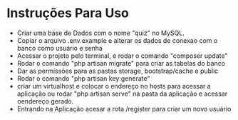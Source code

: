 # Instruções Para Uso

* Criar uma base de Dados com o nome "quiz" no MySQL.
* Copiar o arquivo .env.example e alterar os dados de conexao com o banco como usuário e senha
* Acessar o projeto pelo terminal, e rodar o comando "composer update"
* Rodar o comando "php artisan migrate" para criar as tabelas do banco
* Dar as permissões para as pastas storage, bootstrap/cache e public
* Rodar o comando "php artisan key:generate"
* criar um virtualhost e colocar o endereço no hosts para acessar a aplicação ou rodar "php artisan serve" na pasta da aplicação e acessar oendereço gerado.
* Entrando na Aplicação acesar a rota /register para criar um novo usuário
